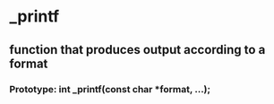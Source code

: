 # _printf

## function that produces output according to a format

### Prototype: int _printf(const char *format, ...);
